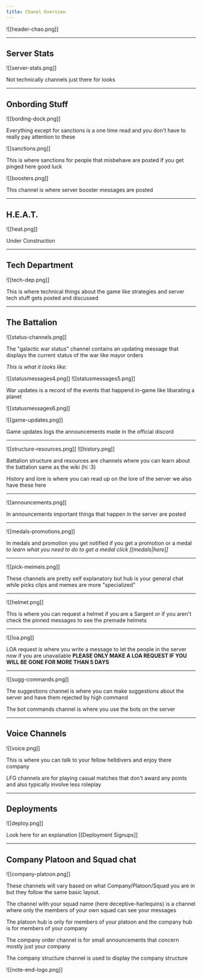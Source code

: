 ```yaml
---
title: Chanel Overview
---
```

![[header-chao.png]]
***
## Server Stats

![[server-stats.png]]

Not technically channels just there for looks
***
## Onbording Stuff

![[bording-dock.png]]

Everything except for sanctions is a one time read and you don't have to really pay attention to these 

![[sanctions.png]]

This is where sanctions for people that misbehave are posted if you get pinged here good luck

![[boosters.png]]

This channel is where server booster messages are posted

***

## H.E.A.T.

![[heat.png]]

Under Construction

***

## Tech Department

![[tech-dep.png]]

This is where technical things about the game like strategies and server tech stuff gets posted and discussed 

***
## The Battalion

![[status-channels.png]]

The "galactic war status" channel contains an updating message that displays the current status of the war like mayor orders

*This is what it looks like:*

![[statusmessages4.png]]
![[statusmessages5.png]]

War updates is a record of the events that happend in-game like libarating a planet

![[statusmessages6.png]]

![[game-updates.png]]

Game updates logs the announcements made in the official discord

***

![[structure-resources.png]]
![[history.png]]

Battalion structure and resources are channels where you can learn about the battalion same as the wiki (hi :3)

History and lore is where you can read up on the lore of the server we also have these here

***

![[announcements.png]]

In announcements important things that happen in the server are posted

***

![[medals-promotions.png]]

In medals and promotion you get notified if you get a promotion or a medal 
*to learn what you need to do to get a medal click [[medals|here]]*

***

![[pick-meimeis.png]]

These channels are pretty self explanatory but hub is your general chat while picks clips and memes are more "specialized"

***

![[helmet.png]]

This is where you can request a helmet if you are a Sargent or if you aren't check the pinned messages to see the premade helmets

***

![[loa.png]]

LOA request is where you write a message to let the people in the server now if you are unavailable **PLEASE ONLY MAKE A LOA REQUEST IF YOU WILL BE GONE FOR MORE THAN 5 DAYS**

***

![[sugg-commands.png]]

The suggestions channel is where you can make suggestions about the server and have them rejected by high command

The bot commands channel is where you use the bots on the server

***

## Voice Channels

![[voice.png]]

This is where you can talk to your fellow helldivers and enjoy there company

LFG channels are for playing casual matches that don't award any points and also typically involve less roleplay

***
## Deployments

![[deploy.png]]

Look here for an explanation [[Deployment Signups]]

***

## Company Platoon and Squad chat

![[company-platoon.png]]

These channels will vary based on what Company/Platoon/Squad you are in but they follow the same basic layout. 

The channel with your squad name (here deceptive-harlequins) is a channel where only the members of your own squad can see your messages

The platoon hub is only for members of your platoon and the company hub is for members of your company

The company order channel is for small announcements that concern mostly just your company

The company structure channel is used to display the company structure

![[note-end-logo.png]]